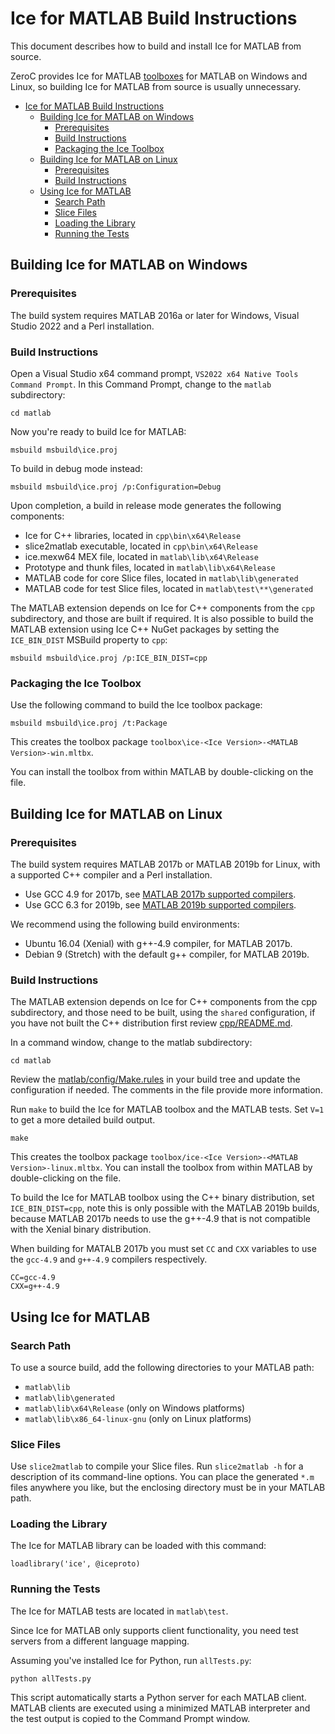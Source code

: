 # Ice for MATLAB Build Instructions

This document describes how to build and install Ice for MATLAB from source.

ZeroC provides Ice for MATLAB [toolboxes][1] for MATLAB on Windows and Linux, so building Ice for MATLAB from source is
usually unnecessary.

- [Ice for MATLAB Build Instructions](#ice-for-matlab-build-instructions)
  - [Building Ice for MATLAB on Windows](#building-ice-for-matlab-on-windows)
    - [Prerequisites](#prerequisites)
    - [Build Instructions](#build-instructions)
    - [Packaging the Ice Toolbox](#packaging-the-ice-toolbox)
  - [Building Ice for MATLAB on Linux](#building-ice-for-matlab-on-linux)
    - [Prerequisites](#prerequisites-1)
    - [Build Instructions](#build-instructions-1)
  - [Using Ice for MATLAB](#using-ice-for-matlab)
    - [Search Path](#search-path)
    - [Slice Files](#slice-files)
    - [Loading the Library](#loading-the-library)
    - [Running the Tests](#running-the-tests)

## Building Ice for MATLAB on Windows

### Prerequisites

The build system requires MATLAB 2016a or later for Windows, Visual Studio 2022
and a Perl installation.

### Build Instructions

Open a Visual Studio x64 command prompt, `VS2022 x64 Native Tools Command Prompt`. In this Command Prompt, change to the
`matlab` subdirectory:

```shell
cd matlab
```

Now you're ready to build Ice for MATLAB:

```shell
msbuild msbuild\ice.proj
```

To build in debug mode instead:

```shell
msbuild msbuild\ice.proj /p:Configuration=Debug
```

Upon completion, a build in release mode generates the following components:

- Ice for C++ libraries, located in `cpp\bin\x64\Release`
- slice2matlab executable, located in `cpp\bin\x64\Release`
- ice.mexw64 MEX file, located in `matlab\lib\x64\Release`
- Prototype and thunk files, located in `matlab\lib\x64\Release`
- MATLAB code for core Slice files, located in `matlab\lib\generated`
- MATLAB code for test Slice files, located in `matlab\test\**\generated`

The MATLAB extension depends on Ice for C++ components from the `cpp`
subdirectory, and those are built if required. It is also possible to build the
MATLAB extension using Ice C++ NuGet packages by setting the `ICE_BIN_DIST`
MSBuild property to `cpp`:

```shell
msbuild msbuild\ice.proj /p:ICE_BIN_DIST=cpp
```

### Packaging the Ice Toolbox

Use the following command to build the Ice toolbox package:

```shell
msbuild msbuild\ice.proj /t:Package
```

This creates the toolbox package `toolbox\ice-<Ice Version>-<MATLAB Version>-win.mltbx`.

You can install the toolbox from within MATLAB by double-clicking on the file.

## Building Ice for MATLAB on Linux

### Prerequisites

The build system requires MATLAB 2017b or MATLAB 2019b for Linux, with a supported C++ compiler and a Perl installation.

- Use GCC 4.9 for 2017b, see [MATLAB 2017b supported compilers][2].
- Use GCC 6.3 for 2019b, see [MATLAB 2019b supported compilers][3].

We recommend using the following build environments:

- Ubuntu 16.04 (Xenial) with g++-4.9 compiler, for MATLAB 2017b.
- Debian 9 (Stretch) with the default g++ compiler, for MATLAB 2019b.

### Build Instructions

The MATLAB extension depends on Ice for C++ components from the cpp subdirectory, and those need to be built, using the
`shared` configuration, if you have not built the C++ distribution first review [cpp/README.md](../cpp/README.md).

In a command window, change to the matlab subdirectory:

```shell
cd matlab
```

Review the [matlab/config/Make.rules](config/Make.rules) in your build tree and update the configuration if needed. The
comments in the file provide more information.

Run `make` to build the Ice for MATLAB toolbox and the MATLAB tests. Set `V=1` to get a more detailed build output.

```shell
make
```

This creates the toolbox package `toolbox/ice-<Ice Version>-<MATLAB Version>-linux.mltbx`. You can install the toolbox from
within MATLAB by double-clicking on the file.

To build the Ice for MATLAB toolbox using the C++ binary distribution, set `ICE_BIN_DIST=cpp`, note this is only possible
with the MATLAB 2019b builds, because MATLAB 2017b needs to use the g++-4.9 that is not compatible with the Xenial
binary distribution.

When building for MATALB 2017b you must set `CC` and `CXX` variables to use the `gcc-4.9` and `g++-4.9` compilers
respectively.

```shell
CC=gcc-4.9
CXX=g++-4.9
```

## Using Ice for MATLAB

### Search Path

To use a source build, add the following directories to your MATLAB path:

- `matlab\lib`
- `matlab\lib\generated`
- `matlab\lib\x64\Release` (only on Windows platforms)
- `matlab\lib\x86_64-linux-gnu` (only on Linux platforms)

### Slice Files

Use `slice2matlab` to compile your Slice files. Run `slice2matlab -h` for a description of its command-line options. You
can place the generated `*.m` files anywhere you like, but the enclosing directory must be in your MATLAB path.

### Loading the Library

The Ice for MATLAB library can be loaded with this command:

```shell
loadlibrary('ice', @iceproto)
```

### Running the Tests

The Ice for MATLAB tests are located in `matlab\test`.

Since Ice for MATLAB only supports client functionality, you need test servers from a different language mapping.

Assuming you've installed Ice for Python, run `allTests.py`:

```shell
python allTests.py
```

This script automatically starts a Python server for each MATLAB client. MATLAB clients are executed using a minimized
MATLAB interpreter and the test output is copied to the Command Prompt window.

[1]: https://zeroc.com/downloads/ice
[2]: https://www.mathworks.com/content/dam/mathworks/mathworks-dot-com/support/sysreq/files/SystemRequirements-Release2017b_SupportedCompilers.pdf
[3]: https://www.mathworks.com/content/dam/mathworks/mathworks-dot-com/support/sysreq/files/system-requirements-release-2019b-supported-compilers.pdf

